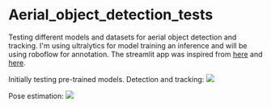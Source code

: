 # Aerial_object_detection_tests
Testing different models and datasets for aerial object detection and tracking. I'm using ultralytics for model training an inference and will be using roboflow for annotation. 
The streamlit app was inspired from [here](https://medium.com/@mycodingmantras/building-a-real-time-object-detection-and-tracking-app-with-yolov8-and-streamlit-part-1-30c56f5eb956) and [here](https://lalodatos.medium.com/building-your-own-real-time-object-detection-app-roboflow-yolov8-and-streamlit-part-1-f577cf0aa6e5).

Initially testing pre-trained models. Detection and tracking:
![](https://github.com/crisjosil/Aerial_object_detection_tests/blob/master/Dog_short.gif)


Pose estimation:
![](https://github.com/crisjosil/Aerial_object_detection_tests/Dog_short.gif)

